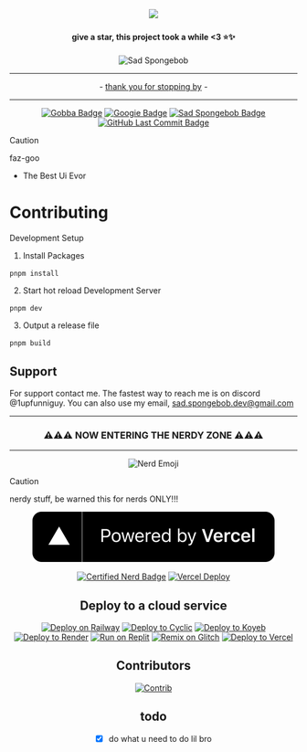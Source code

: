 <div align="center">

<p align="center">
  <a href="https://github.com/"> 
<img src="https://images.cooltext.com/5720490.gif" /></a>
</p>

#### give a star, this project took a while <3 ⭐️✨

<img src="https://avatars.githubusercontent.com/u/126313418?v=4" alt="Sad Spongebob" width="300"/><br>
<hr>
<p align="center">
-
<a href="https://raw.githubusercontent.com/1upfunniguy/My-le-epik-website/refs/heads/main/.github/thankyou.md">thank you for stopping by</a>
-
</p>
<hr>

[![Gobba Badge](https://custom-icon-badges.demolab.com/badge/approved-purple?style=plastic&label=gobba&logoColor=&logo=fathers-day-rock)](https://gaxle.vercel.app "gobba axle")
[![Googie Badge](https://custom-icon-badges.demolab.com/badge/approved-5C4033?style=plastic&label=googie&logoColor=&logo=googie)](http://bribble.co/dog.html "googie web")
 [![Sad Spongebob Badge](https://custom-icon-badges.demolab.com/badge/spongebob-yellow?style=plastic&label=sad&logoColor=&logo=sad-spongebob)](https://for-vercel-yay.vercel.app "sad spongebob")
 [![GitHub Last Commit Badge](https://custom-icon-badges.demolab.com/github/last-commit/1upfunniguy/My-le-epik-website?logo=history&logoColor=white&style=plastic)](https://github.com/1upfunniguy/My-le-epik-website/commits/main "last commit")
</div>

> [!CAUTION]
> faz-goo

- The Best Ui Evor


# Contributing

Development Setup

1. Install Packages

```
pnpm install
```

2. Start hot reload Development Server

```
pnpm dev
```

3. Output a release file

```
pnpm build
```

## Support

For support contact me. The fastest way to reach me is on discord @1upfunniguy. You can also use my email, sad.spongebob.dev@gmail.com
<div align="center">

_______________  
### ⚠️⚠️⚠️ NOW ENTERING THE NERDY ZONE ⚠️⚠️⚠️
_______________
<img src="https://media.tenor.com/xCc58fEqFREAAAAM/nerd-nerdy.gif" alt="Nerd Emoji" width="300"/><br>

</div>

> [!CAUTION]
> nerdy stuff, be warned this for nerds ONLY!!!
<div align="center">
    <a href="https://vercel.com?utm\_source=github\_readme\_stats\_team\&utm\_campaign=oss">
      <img src="https://raw.githubusercontent.com/anuraghazra/github-readme-stats/2bdb5359cd1d4b163350f5a78496cac366dddaf9/powered-by-vercel.svg"/>
    </a>
  </p>

 [![Certified Nerd Badge](https://custom-icon-badges.demolab.com/badge/certified-yellow?style=plastic&label=nerd&logoColor=&logo=nerd-emoji)](https://emojipedia.org/nerd-face "certified nerd") [![Vercel Deploy](https://deploy-badge.vercel.app/vercel/mlew?root=index.html&style=plastic)](https://mlew.vercel.app "vercel")
## Deploy to a cloud service
[![Deploy on Railway](https://binbashbanana.github.io/deploy-buttons/buttons/remade/railway.svg)](https://railway.app/new/template?template=https://github.com/1upfunniguy/My-le-epik-website)
[![Deploy to Cyclic](https://binbashbanana.github.io/deploy-buttons/buttons/remade/cyclic.svg)](https://app.cyclic.sh/api/app/deploy/1upfunniguy/My-le-epik-website)
[![Deploy to Koyeb](https://binbashbanana.github.io/deploy-buttons/buttons/remade/koyeb.svg)](https://app.koyeb.com/deploy?type=git&repository=github.com/1upfunniguy/My-le-epik-website&branch=main&name=myleepikwebsite)
[![Deploy to Render](https://binbashbanana.github.io/deploy-buttons/buttons/remade/render.svg)](https://render.com/deploy?repo=https://github.com/1upfunniguy/My-le-epik-website)
[![Run on Replit](https://binbashbanana.github.io/deploy-buttons/buttons/remade/replit.svg)](https://replit.com/github/1upfunniguy/My-le-epik-website)
[![Remix on Glitch](https://binbashbanana.github.io/deploy-buttons/buttons/remade/glitch.svg)](https://glitch.com/edit/#!/import/github/1upfunniguy/My-le-epik-website)
[![Deploy to Vercel](https://binbashbanana.github.io/deploy-buttons/buttons/remade/vercel.svg)](https://vercel.com/new/clone?repository-url=https://github.com/1upfunniguy/My-le-epik-website)

## Contributors
[![Contrib](https://contrib.rocks/image?repo=1upfunniguy/My-le-epik-website#)](https://github.com/1upfunniguy/My-le-epik-website/graphs/contributors)
## todo
- [x] do what u need to do lil bro
</div>
